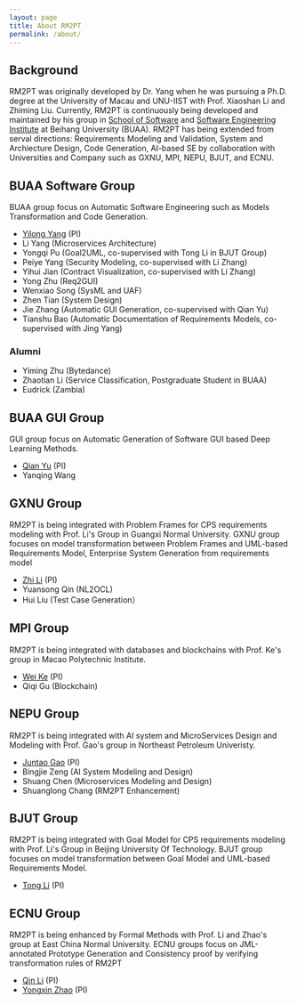 ```yaml
---
layout: page
title: About RM2PT
permalink: /about/
---
```


## Background
RM2PT was originally developed by Dr. Yang when he was pursuing a Ph.D. degree at the University of Macau and UNU-IIST with Prof. Xiaoshan Li and Zhiming Liu. Currently, RM2PT is continuously being developed and maintained by his group in [School of Software](http://soft.buaa.edu.cn) and [Software Engineering Institute](http://sei.buaa.edu.cn) at Beihang University (BUAA). RM2PT has being extended from serval directions: Requirements Modeling and Validation, System and Archiecture Design, Code Generation, AI-based SE by collaboration with Universities and Company such as GXNU, MPI, NEPU, BJUT, and ECNU.

## BUAA Software Group
BUAA group focus on Automatic Software Engineering such as Models Transformation and Code Generation.
- [Yilong Yang](http://yilong.io) (PI)
- Li Yang (Microservices Architecture)
- Yongqi Pu (Goal2UML, co-supervised with Tong Li in BJUT Group)
- Peiye Yang (Security Modeling, co-supervised with Li Zhang)
- Yihui Jian (Contract Visualization, co-supervised with Li Zhang)
- Yong Zhu (Req2GUI)
- Wenxiao Song (SysML and UAF)
- Zhen Tian (System Design)
- Jie Zhang (Automatic GUI Generation, co-supervised with Qian Yu)
- Tianshu Bao (Automatic Documentation of Requirements Models, co-supervised with Jing Yang)

### Alumni
- Yiming Zhu (Bytedance)
- Zhaotian Li (Service Classification, Postgraduate Student in BUAA)
- Eudrick (Zambia)

## BUAA GUI Group
GUI group focus on Automatic Generation of Software GUI based Deep Learning Methods.
- [Qian Yu](https://scholar.google.com/citations?user=mmm90qgAAAAJ&hl=en) (PI)
- Yanqing Wang

## GXNU Group
RM2PT is being integrated with Problem Frames for CPS requirements modeling with Prof. Li's Group in Guangxi Normal University.
GXNU group focuses on model transformation between Problem Frames and UML-based Requirements Model, Enterprise System Generation from requirements model
- [Zhi Li](http://www.se.gxnu.edu.cn/zhili) (PI)
- Yuansong Qin (NL2OCL)
- Hui Liu (Test Case Generation）

## MPI Group
RM2PT is being integrated with databases and blockchains with Prof. Ke's group in Macao Polytechnic Institute.
- [Wei Ke](https://www.researchgate.net/profile/Wei-Ke-5) (PI)
- Qiqi Gu (Blockchain)

## NEPU Group
RM2PT is being integrated with AI system and MicroServices Design and Modeling with Prof. Gao's group in Northeast Petroleum Univeristy.
- [Juntao Gao](https://www.researchgate.net/profile/Juntao-Gao-2) (PI)
- Bingjie Zeng (AI System Modeling and Design)
- Shuang Chen (Microservices Modeling and Design)
- Shuanglong Chang (RM2PT Enhancement)

## BJUT Group
RM2PT is being integrated with Goal Model for CPS requirements modeling with Prof. Li's Group in Beijing University Of Technology.
BJUT group focuses on model transformation between Goal Model and UML-based Requirements Model.
- [Tong Li](http://yanzhao.bjut.edu.cn/ds/6/2020315/15842600889962634_1.html) (PI)

## ECNU Group
RM2PT is being enhanced by Formal Methods with Prof. Li and Zhao's group at East China Normal University. ECNU groups focus on  JML-annotated Prototype Generation and Consistency proof by verifying transformation rules of RM2PT
- [Qin Li](https://faculty.ecnu.edu.cn/_s43/lq2/main.psp) (PI)
- [Yongxin Zhao](https://faculty.ecnu.edu.cn/_s43/zyx2/main.psp) (PI)
